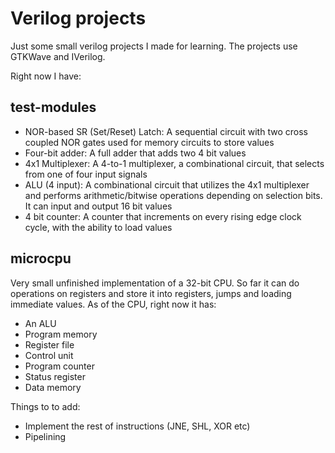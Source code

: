 # Verilog projects

Just some small verilog projects I made for learning. The projects use GTKWave and IVerilog.

Right now I have:
## test-modules
- NOR-based SR (Set/Reset) Latch: A sequential circuit with two cross coupled NOR gates used for memory circuits to store values
- Four-bit adder: A full adder that adds two 4 bit values
- 4x1 Multiplexer: A 4-to-1 multiplexer, a combinational circuit, that selects from one of four input signals
- ALU (4 input): A combinational circuit that utilizes the 4x1 multiplexer and performs arithmetic/bitwise operations depending on selection bits. It can input and output 16 bit values
- 4 bit counter: A counter that increments on every rising edge clock cycle, with the ability to load values

## microcpu
Very small unfinished implementation of a 32-bit CPU. So far it can do operations on registers and store it into registers, jumps and loading immediate values. As of the CPU, right now it has:

- An ALU 
- Program memory 
- Register file 
- Control unit 
- Program counter
- Status register
- Data memory

Things to to add:

- Implement the rest of instructions (JNE, SHL, XOR etc)
- Pipelining